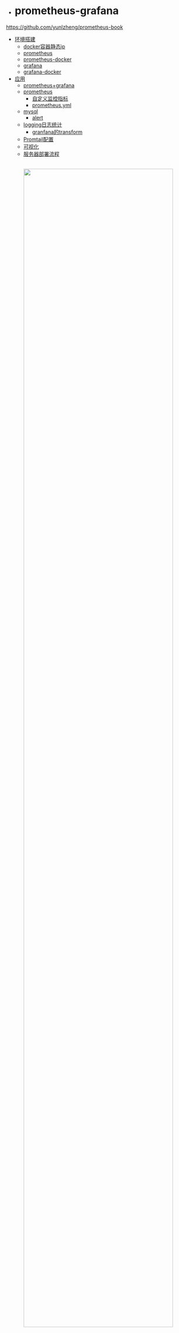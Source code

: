 - # prometheus-grafana  

https://github.com/yunlzheng/prometheus-book

- [环境搭建](#环境搭建)
  - [docker容器静态ip](#docker容器静态ip)
  - [prometheus](#prometheus)
  - [prometheus-docker](#prometheus-docker)
  - [grafana](#grafana)
  - [grafana-docker](#grafana-docker)
- [应用](#应用)
  - [prometheus+grafana](#prometheusgrafana)
  - [prometheus](#prometheus-1)
    - [自定义监控指标](#自定义监控指标)
    - [prometheus.yml](#prometheusyml)
  - [mysql](#mysql)
    - [alert](#alert)
  - [logging日志统计](#logging日志统计)
    - [granfana的transform](#granfana的transform)
  - [Promtail配置](#promtail配置)
  - [可视化](#可视化)
  - [服务器部署流程](#服务器部署流程)


<br>
<div align=center>
    <img src="../../res/other/prometheus-17.png" width="90%"></img>  
</div>
<br>

## 环境搭建  
### docker容器静态ip  
默认的 docker0 网络是不支持容器固定 IP 到该网段的，必须先创建一个自定义网络，才能固定容器 IP 到这个自定义网络中  

```sh
sudo docker network create --subnet=[自定义网络广播地址]/[子网掩码位数] [自定义网络名]  

# 示例
sudo docker network create --subnet=172.20.0.0/24 mynet

# 容器设置固定ip
sudo docker run -it --name network-test --net mynet --ip 172.20.0.2 ubuntu:latest /bin/bash
```

### prometheus
https://prometheus.io/  

https://prometheus.io/docs/prometheus/latest/getting_started/  

```sh
wget https://github.com/prometheus/prometheus/releases/download/v2.44.0-rc.0/prometheus-2.44.0-rc.0.linux-amd64.tar.gz  
tar xvfz prometheus-*.tar.gz
cd prometheus-*
```

配置`prometheus.yml`  
```yml
global:
  scrape_interval:     15s # By default, scrape targets every 15 seconds.

  # Attach these labels to any time series or alerts when communicating with
  # external systems (federation, remote storage, Alertmanager).
  external_labels:
    monitor: 'codelab-monitor'

# A scrape configuration containing exactly one endpoint to scrape:
# Here it's Prometheus itself.
scrape_configs:
  # The job name is added as a label `job=<job_name>` to any timeseries scraped from this config.
  - job_name: 'prometheus'

    # Override the global default and scrape targets from this job every 5 seconds.
    scrape_interval: 5s

    static_configs:
      - targets: ['localhost:9090']
```

启动  
```sh
./prometheus --config.file=prometheus.yml
```

`http://localhost:9090/metrics`查看所有的数据  


<br>
<div align=center>
    <img src="../../res/other/prometheus-1.png" width="90%"></img>  
</div>
<br>


https://github.com/prometheus/node_exporter  
https://github.com/prometheus/mysqld_exporter  

```sh
tar -xzvf node_exporter-*.*.tar.gz
cd node_exporter-*.*

# Start 3 example targets in separate terminals:
./node_exporter --web.listen-address 0.0.0.0:8080
./node_exporter --web.listen-address 0.0.0.0:8081
./node_exporter --web.listen-address 0.0.0.0:8082
```

可以查看配置  
http://localhost:8080/metrics  
http://localhost:8081/metrics  
http://localhost:8082/metrics  

配置Prometheus监听这些数据:  

```sh
scrape_configs:
  - job_name:       'node'

    # Override the global default and scrape targets from this job every 5 seconds.
    scrape_interval: 5s

    static_configs:
      - targets: ['localhost:8080', 'localhost:8081']
        labels:
          group: 'production'

      - targets: ['localhost:8082']
        labels:
          group: 'canary'
```

<br>
<div align=center>
    <img src="../../res/other/prometheus-2.png" width="90%"></img>  
</div>
<br>

`node_cpu_seconds_total{instance="localhost:8080"}` 查到的数据:  
```sh
node_cpu_seconds_total{cpu="0", group="production", instance="localhost:8080", job="node", mode="idle"}
20986.74
node_cpu_seconds_total{cpu="0", group="production", instance="localhost:8080", job="node", mode="iowait"}
117.21
node_cpu_seconds_total{cpu="0", group="production", instance="localhost:8080", job="node", mode="irq"}
0
node_cpu_seconds_total{cpu="0", group="production", instance="localhost:8080", job="node", mode="nice"}
4.12
node_cpu_seconds_total{cpu="0", group="production", instance="localhost:8080", job="node", mode="softirq"}
2.53
node_cpu_seconds_total{cpu="0", group="production", instance="localhost:8080", job="node", mode="steal"}
0
node_cpu_seconds_total{cpu="0", group="production", instance="localhost:8080", job="node", mode="system"}
118.47
node_cpu_seconds_total{cpu="0", group="production", instance="localhost:8080", job="node", mode="user"}
283.84
node_cpu_seconds_total{cpu="1", group="production", instance="localhost:8080", job="node", mode="idle"}
20941.04
node_cpu_seconds_total{cpu="1", group="production", instance="localhost:8080", job="node", mode="iowait"}
153.79
node_cpu_seconds_total{cpu="1", group="production", instance="localhost:8080", job="node", mode="irq"}
0
node_cpu_seconds_total{cpu="1", group="production", instance="localhost:8080", job="node", mode="nice"}
4.38
node_cpu_seconds_total{cpu="1", group="production", instance="localhost:8080", job="node", mode="softirq"}
3.65
node_cpu_seconds_total{cpu="1", group="production", instance="localhost:8080", job="node", mode="steal"}
0
node_cpu_seconds_total{cpu="1", group="production", instance="localhost:8080", job="node", mode="system"}
118.49
node_cpu_seconds_total{cpu="1", group="production", instance="localhost:8080", job="node", mode="user"}
286.06
```

节点状态:  
<br>
<div align=center>
    <img src="../../res/other/prometheus-4.png" width="90%"></img>  
</div>
<br>

系统配置:  
<br>
<div align=center>
    <img src="../../res/other/prometheus-5.png" width="90%"></img>  
</div>
<br>

### prometheus-docker
https://hub.docker.com/r/prom/prometheus/  

独立安装:
```sh
docker run \
    -p 9090:9090 \
    --name prometheus \
    -itd \
    prom/prometheus
```

```sh
docker run \
    -p 9090:9090 \
    --name prometheus \
    -itd \
    -v /path/to/prometheus.yml:/etc/prometheus/prometheus.yml \
    prom/prometheus
```

http://localhost:9090/  

使用docker启动一个ubuntu容器，`docker run --privileged=true -itd --name ssh-ubuntu -p 9100:9100 -p 222:22 atxiaoming/ssh-ubuntu:20.04`, 连接使用`ssh -p 222 root@localhost`, 密码123456  
安装一个node  
https://github.com/prometheus/node_exporter  

```sh
wget https://github.com/prometheus/node_exporter/releases/download/v1.5.0/node_exporter-1.5.0.linux-amd64.tar.gz  

tar -zxvf node_exporter-*linux-amd64.tar.gz
```

查看帮助指令:
```sh
usage: node_exporter [<flags>]

Flags:
  -h, --help                     Show context-sensitive help (also try --help-long and --help-man).
      --collector.arp.device-include=COLLECTOR.ARP.DEVICE-INCLUDE  
                                 Regexp of arp devices to include (mutually exclusive to device-exclude).
      --collector.cpu.info       Enables metric cpu_info
      --collector.diskstats.device-include=COLLECTOR.DISKSTATS.DEVICE-INCLUDE  
                                 Regexp of diskstats devices to include (mutually exclusive to device-exclude).
      --collector.ethtool.device-include=COLLECTOR.ETHTOOL.DEVICE-INCLUDE 
```

运行客户端:`./node_exporter --web.listen-address 0.0.0.0:9100`  

静态配置的局限性，可以使用自动发现:  
- 基于文件的服务发现
- 基于API的服务发现  

这里使用基于`Consul`服务发现  

<br>
<div align=center>
    <img src="../../res/other/prometheus-9.png" width="75%"></img>  
</div>
<br>

启动单节点consul服务:  
https://hub.docker.com/_/consul  
```sh
$ docker run --name consul -d -p 8500:8500 consul
```

访问: http://localhost:8500  , ip地址为:`172.17.0.5`  

通过api注册node_exporter, 在node节点运行:  
```sh
$ curl -X PUT -d '{"id": "node-exporter","name": "node-exporter-172.17.0.5","address": "172.17.0.5","port": 9100,"tags": ["test"],"checks": [{"http": "http://172.17.0.5:9100/metrics", "interval": "5s"}]}'  http://172.17.0.4:8500/v1/agent/service/register
```

这是可以在`consul`看见`node-exporter-172.17.0.5`节点  

注销服务:`$ curl -X PUT http://172.17.0.5:8500/v1/agent/service/deregister/node-exporter`  


配置 Prometheus 实现自动服务发现`prometheus.yml`  
```sh
...
- job_name: 'consul-prometheus'
  consul_sd_configs:
  - server: '172.17.0.5:8500'
    services: []  
```

使用`http:localhost:9090/targets`
```
可以看到设备: http://172.17.0.4:9100/metrics UP instance="172.17.0.4:9100" job="consul-prometheus"  
```

通过`http://localhost:9090/service-discovery?search=`可以看到`consul-prometheus`注册了多少服务  

http://localhost:9100/metrics  可以看到数据  

<br>
<div align=center>
    <img src="../../res/other/prometheus-10.png" width="85%"></img>  
</div>
<br>

### grafana

https://grafana.com/docs/grafana/latest/  

https://grafana.com/docs/grafana/latest/setup-grafana/installation/debian/  
```sh
sudo apt-get install -y adduser libfontconfig1
wget https://dl.grafana.com/enterprise/release/grafana-enterprise_9.5.1_amd64.deb
sudo dpkg -i grafana-enterprise_9.5.1_amd64.deb
```

启动
```sh
sudo systemctl daemon-reload
sudo systemctl start grafana-server
sudo systemctl status grafana-server
```

启动参数:  
```sh
/usr/share/grafana/bin/grafana server --config=/etc/grafana/grafana.ini --pidfile=/run/grafana/grafana-server.pid
```

访问:`http://localhost:3000`, 用户名和密码: `admin`  


<br>
<div align=center>
    <img src="../../res/other/prometheus-3.png" width="90%"></img>  
</div>
<br>

grafana配置  

https://grafana.com/docs/grafana/latest/setup-grafana/configure-grafana/  

> 也需要配置时区  

### grafana-docker
```sh
docker run -itd \
  -p 3000:3000 \
  --name=grafana \
  grafana/grafana-enterprise
```

> Error: ✗ Plugin not found (Grafana v9.5.1 linux-amd64)  

## 应用  
### prometheus+grafana 

启动prometheus之后，在启动一个节点，监听`./node_exporter --web.listen-address 0.0.0.0:8082`   

grafana首页，点击`Add data source`，选择`Prometheus`, 

<br>
<div align=center>
    <img src="../../res/other/prometheus-6.png" width="90%"></img>  
</div>
<br>


### prometheus  

<br>
<div align=center>
    <img src="../../res/other/prometheus-8.png" width="90%"></img>  
</div>
<br>

>  prometheus 时序数据库  

如果使用docker搭建，直接填写容器ip地址`http://172.17.0.2:9090`  

时序数据库 (Time Series Database, TSDB) 是数据库大家庭中的一员，专门存储随时间变化的数据，如股票价格、传感器数据、机器状态监控等等。时序 (Time Series) 指的是某个变量随时间变化的所有历史，而样本 (Sample) 指的是历史中该变量的瞬时值。  

prometheus数据存储结构:  
https://www.vldb.org/pvldb/vol8/p1816-teller.pdf  
https://xie.infoq.cn/article/9071f261190acbdf73dfcf4d7  


```sh
# HELP node_cpu_seconds_total Seconds the CPUs spent in each mode.
# TYPE node_cpu_seconds_total counter
node_cpu_seconds_total{cpu="0",mode="idle"} 2413.11
node_cpu_seconds_total{cpu="0",mode="iowait"} 3.68
node_cpu_seconds_total{cpu="0",mode="irq"} 0
node_cpu_seconds_total{cpu="0",mode="nice"} 0
node_cpu_seconds_total{cpu="0",mode="softirq"} 0.78
node_cpu_seconds_total{cpu="0",mode="steal"} 0
node_cpu_seconds_total{cpu="0",mode="system"} 16.6
node_cpu_seconds_total{cpu="0",mode="user"} 14.25
node_cpu_seconds_total{cpu="1",mode="idle"} 2416.71
node_cpu_seconds_total{cpu="1",mode="iowait"} 3.73
node_cpu_seconds_total{cpu="1",mode="irq"} 0
node_cpu_seconds_total{cpu="1",mode="nice"} 0
node_cpu_seconds_total{cpu="1",mode="softirq"} 0.73
node_cpu_seconds_total{cpu="1",mode="steal"} 0
node_cpu_seconds_total{cpu="1",mode="system"} 15.12
node_cpu_seconds_total{cpu="1",mode="user"} 14.24
node_cpu_seconds_total{cpu="2",mode="idle"} 2412.79
node_cpu_seconds_total{cpu="2",mode="iowait"} 2.78
node_cpu_seconds_total{cpu="2",mode="irq"} 0
node_cpu_seconds_total{cpu="2",mode="nice"} 0
node_cpu_seconds_total{cpu="2",mode="softirq"} 0.81
node_cpu_seconds_total{cpu="2",mode="steal"} 0
node_cpu_seconds_total{cpu="2",mode="system"} 16.95
node_cpu_seconds_total{cpu="2",mode="user"} 13.82
```

过滤:`node_cpu_seconds_total{mode="system"}`

NodeExporter 业务数据源, 业务数据源通过 Pull/Push 两种方式推送数据到 Prometheus Server。  

Prometheus 通过配置报警规则，如果符合报警规则，那么就将报警推送到 AlertManager，由其进行报警处理。  


```sh
node_boot_time：系统启动时间
node_cpu：系统CPU使用量
nodedisk*：磁盘IO
nodefilesystem*：文件系统用量
node_load1：系统负载
node_memeory*：内存使用量
node_network*：网络带宽
node_time：当前系统时间
go_*：node exporter中go相关指标
process_*：node exporter自身进程相关运行指标
```

节点的数据的说明: https://github.com/prometheus/node_exporter  

#### 自定义监控指标  

可以通过github种的`Textfile Collector`章节查看详情。  

demo: https://github.com/prometheus-community/node-exporter-textfile-collector-scripts/blob/master/directory-size.sh  

格式:  https://prometheus.io/docs/instrumenting/exposition_formats/  

`node_exporter` 除了本身可以收集系统指标之外，还可以通过 `textfile` 模块来采集我们自定义的监控指标，这对于系统监控提供了更灵活的使用空间，比如我们通过脚本采集的监控数据就可以通过该模块暴露出去，用于 Prometheus 进行监控报警。  

默认情况下 node_exporter 会启用 textfile 组建，但是需要使用 `--collector.textfile.directory` 参数设置一个用于采集的路径，所有生成的监控指标将放在该目录下，并以 .prom 文件名后缀结尾。  

创建文件夹`/var/lib/node_exporter`, 修改启动参数:`./node_exporter --collector.textfile.directory=/var/lib/node_exporter`

`directory-size.sh`
```sh
#!/bin/sh
#
# Expose directory usage metrics, passed as an argument.
#
# Usage: add this to crontab:
#
# */5 * * * * prometheus directory-size.sh /var/lib/prometheus | sponge /var/lib/node_exporter/directory_size.prom
#
# sed pattern taken from https://www.robustperception.io/monitoring-directory-sizes-with-the-textfile-collector/
#
# Author: Antoine Beaupré <anarcat@debian.org>
echo "# HELP node_directory_size_bytes Disk space used by some directories"
echo "# TYPE node_directory_size_bytes gauge"
du --block-size=1 --summarize "$@" \
  | sed -ne 's/\\/\\\\/;s/"/\\"/g;s/^\([0-9]\+\)\t\(.*\)$/node_directory_size_bytes{directory="\2"} \1/p'
```

安装`apt install cron`, 增加定时任务:  
```sh
$ crontab -l -u root
no crontab for root

systemctl start cron.service 
systemctl enable cron.service 
systemctl status cron.service 

chmod +x /root/directory-size.sh

apt install moreutils

crontab -e 
*/5 * * * * /root/directory-size.sh /var/lib/prometheus | sponge /var/lib/node_exporter/directory_size.prom  

# 移除
crontab -r
```

查看文件:  
```sh
# HELP node_directory_size_bytes Disk space used by some directories
# TYPE node_directory_size_bytes gauge
node_directory_size_bytes{directory="/var/lib/prometheus"} 4096
```

> http://localhost:9100/metrics 显示的信息是一样的  

#### prometheus.yml  
```yaml
# my global config
global:
  scrape_interval: 15s # Set the scrape interval to every 15 seconds. Default is every 1 minute.
  evaluation_interval: 15s # Evaluate rules every 15 seconds. The default is every 1 minute.
  # scrape_timeout is set to the global default (10s).

# Alertmanager configuration
alerting:
  alertmanagers:
    - static_configs:
        - targets:
          # - alertmanager:9093

# Load rules once and periodically evaluate them according to the global 'evaluation_interval'.
rule_files:
  # - "first_rules.yml"
  # - "second_rules.yml"

# A scrape configuration containing exactly one endpoint to scrape:
# Here it's Prometheus itself.
scrape_configs:
  # The job name is added as a label `job=<job_name>` to any timeseries scraped from this config.
  - job_name: "prometheus"

    # metrics_path defaults to '/metrics'
    # scheme defaults to 'http'.

    static_configs:
      - targets: ["localhost:9090"]
  - job_name: 'consul-prometheus'
    consul_sd_configs:
      - server: '172.17.0.4:8500'
        services: []  

```

### grafana模版  
`Import dashboard`  

https://grafana.com/grafana/dashboards/  

<br>
<div align=center>
    <img src="../../res/other/prometheus-18.png" width="90%"></img>  
</div>
<br>

### mysql  

在数据源配置mysql  

<br>
<div align=center>
    <img src="../../res/other/prometheus-7.png" width="90%"></img>  
</div>
<br>

mysql后台更新数据,granfana其实已经同步了数据,只是视图范围没有更新`zoom`  

```sh
./mysqld_exporter --web.listen-address=0.0.0.0:9104 --config.my-cnf=my.cnf 
```

`my.cnf`  
```sh
[client]
user=root
password="Netvine123#@!"
host=localhost
port=3306
```

#### alert  

https://github.com/feiyu563/PrometheusAlert  

PrometheusAlert是开源的运维告警中心消息转发系统，支持主流的监控系统Prometheus、Zabbix，日志系统Graylog2，Graylog3、数据可视化系统Grafana、SonarQube。阿里云-云监控，以及所有支持WebHook接口的系统发出的预警消息，支持将收到的这些消息发送到钉钉，微信，email，飞书，腾讯短信，腾讯电话，阿里云短信，阿里云电话，华为短信，百度云短信，容联云电话，七陌短信，七陌语音，TeleGram，百度Hi(如流)等。  

<br>
<div align=center>
    <img src="../../res/other/it.png" width="90%"></img>  
</div>
<br>


### logging日志统计  

- ELK ：用Logstash收集和处理日志；将数据存储到ElasticSearch进行索引；用Kibana进行可视化显示；  
- Loki:   Loki 操作更简单，运行成本更低，promtail收集日志，Grafana不用多说，界面酷炫！  
- Graylog: Elasticsearch用来持久化存储和检索日志文件数据(IO 密集), MongoDb用来存储关于 Graylog 的相关配置, Graylog来提供 Web 界面和对外接口的(CPU 密集)。 

> 还有一个日志中间件备选:  Fluentd  

可以把不同设备、系统、应用的日志收集在一起，包含coredumps文件等。统一存储及管理，方便分析及定位问题。  

<br>
<div align=center>
    <img src="../../res/other/fluentd.png" width="80%"></img>  
</div>
<br>

- Installing Loki
- Installing Promtail

https://github.com/grafana/loki   

```sh
$ curl -O -L "https://github.com/grafana/loki/releases/download/v2.8.1/loki-linux-amd64.zip"
# extract the binary
$ unzip "loki-linux-amd64.zip"
# make sure it is executable
$ chmod a+x "loki-linux-amd64"
```

<br>
<div align=center>
    <img src="../../res/other/simple-scalable-test-environment.png" width="80%"></img>  
</div>
<br>


loki安装:  
https://grafana.com/docs/loki/latest/installation/docker/  

```sh
wget https://raw.githubusercontent.com/grafana/loki/v2.8.0/cmd/loki/loki-local-config.yaml -O loki-config.yaml  

docker run --name loki -d -v $(pwd):/mnt/config -p 3100:3100 -p 9093:9093 grafana/loki:2.8.0 -config.file=/mnt/config/loki-config.yaml    
```


promtail 安装  

- bin文件安装:  https://github.com/grafana/loki/releases  
https://github.com/grafana/loki/releases/download/v2.8.2/promtail-linux-amd64.zip  
```sh
wget https://raw.githubusercontent.com/grafana/loki/v2.8.0/clients/cmd/promtail/promtail-docker-config.yaml -O promtail-config.yaml


./promtail-darwin-amd64 -config.file promtail-config.yaml
```
- docker安装:  
https://grafana.com/docs/loki/latest/clients/promtail/installation/  
```sh
wget https://raw.githubusercontent.com/grafana/loki/v2.8.0/clients/cmd/promtail/promtail-docker-config.yaml -O promtail-config.yaml  

docker run --name promtail -d -v $(pwd):/mnt/config -v /var/log:/var/log --link loki grafana/promtail:2.8.0 -config.file=/mnt/config/promtail-config.yaml
```

`http://localhost:9080/targets` 查看Promtail监听的客户端  

<br>
<div align=center>
    <img src="../../res/other/prometheus-11.png" width="85%"></img>  
</div>
<br>

现在我在macos安装了`promtail`,push的url为`http://loki:3100/loki/api/v1/push`  


grafana 查看日志，首先添加loki，这里添加数据库失败，使用wireshark监听3100端口`tcp.port == 3100`  
```sh
9	1.648349	::1	::1	HTTP	828	POST /loki/api/v1/push HTTP/1.1  (application/x-protobuf)
10	1.648431	::1	::1	TCP	76	3100 → 60618 [ACK] Seq=1 Ack=753 Win=5829 Len=0 TSval=861279482 TSecr=3076202413
```  

这里可以看到，向loki发送日志数据是可以的，但是grafana连接loki确不行，添加的地址不能是`http://localhost:3100`,需要是容器的IP地址，哈哈  :smile:  

这就可以了，需要制作的图表有两个，一个就是不同小时或者每天的日志总数，另一个就是日志的查询  


#### granfana的transform
https://grafana.com/docs/grafana/latest/panels-visualizations/query-transform-data/transform-data/  

- 重命名字段  
- 加入时间序列数据
- 联合查询机数字运算  
- 把转换的输出，作为下一个输入  

另外还可以调试，能够看到原始数据和转换后数据的对比图  

<br>
<div align=center>
    <img src="../../res/other/prometheus-12.png" width="90%"></img>  
</div>
<br>

> 通过时间分组，统计每个小时的日志量   

现在需要搜索Loki日志，能够检索  
https://segmentfault.com/a/1190000043402750   

需要增加一个搜索变量，先找到面板，新增变量  

<br>
<div align=center>
    <img src="../../res/other/prometheus-13.png" width="90%"></img>  
</div>
<br>

增加的条件为:`{job="varlogs"} |~ "$log_content"`  

在增加一个时间范围:  

<br>
<div align=center>
    <img src="../../res/other/prometheus-14.png" width="90%"></img>  
</div>
<br>

<br>
<div align=center>
    <img src="../../res/other/prometheus-15.png" width="90%"></img>  
</div>
<br>

loki日志清理:  
https://grafana.com/docs/loki/latest/configuration/  
```sh
table_manager:
  retention_deletes_enabled: true  
  retention_period: 672h
```

### Promtail配置

```yaml
server:
  http_listen_port: 9080
  grpc_listen_port: 0

positions:
  filename: /tmp/positions.yaml

clients:
  - url: http://localhost:3100/loki/api/v1/push  

scrape_configs:
- job_name: system
  static_configs:
  - targets:
      - localhost
    labels:
      job: varlogs
      __path__: /var/log/*log
```
https://grafana.com/docs/loki/latest/clients/promtail/

每个job相当于是一个收集线程,可以定义多个，另外数据测试使用  
```sh
cat my.log | promtail --stdin --dry-run --inspect --client.url http://127.0.0.1:3100/loki/api/v1/push
```

### 可视化  
https://grafana.com/blog/2023/05/11/use-canvas-panels-to-customize-visualizations-in-grafana/?utm_source=grafana_news&utm_medium=rss  

https://grafana.com/docs/grafana/latest/panels-visualizations/visualizations/canvas/  


### 服务器部署流程  
```sh
docker run \
    -p 9090:9090 \
    --name prometheus \
    -itd \
    --net mynet --ip 172.20.0.2 \
    -v /opt/netvine/prometheus/prometheus.yml:/etc/prometheus/prometheus.yml \
    prom/prometheus
```

```sh
docker run -itd \
  -p 3000:3000 \
  --name=grafana \
  -v /opt/netvine/grafana/grafana.ini:/etc/grafana/grafana.ini \
  --net mynet --ip 172.20.0.3 \
  grafana/grafana-enterprise
```

```sh
docker run --name consul --net mynet --ip 172.20.0.4 -itd -p 8500:8500 consul
```

```sh
docker run --name loki -d -v /opt/netvine/loki:/mnt/config --net mynet --ip 172.20.0.5 -p 3100:3100 -p 9093:9093 grafana/loki:2.8.0 -config.file=/mnt/config/loki-config.yaml
```

```sh
# node下载
https://github.com/prometheus/node_exporter/releases/download/v1.5.0/node_exporter-1.5.0.linux-amd64.tar.gz

cd /opt/monitor/node_exporter-1.5.0.linux-amd64  
./node_exporter --web.listen-address 0.0.0.0:9100 &
```

```sh
# 注册客户端
$ curl -X PUT -d '{"id": "node-exporter-10.25.10.126","name": "node-exporter-10.25.10.126","address": "10.25.10.126","port": 9100,"tags": ["firewall-develop-device"],"checks": [{"http": "http://10.25.10.126:9100/metrics", "interval": "5s"}]}'  http://10.25.10.21:8500/v1/agent/service/register
```
- cpu使用率
- 内存使用率
- 磁盘使用率
- 磁盘IO
- 关键业务进程
- coredump文件

- #### Promtail 配置 
```sh
server:
  http_listen_port: 9080
  grpc_listen_port: 0

positions:
  filename: /tmp/positions.yaml

clients:
  - url: http://10.25.10.21:3100/loki/api/v1/push  

scrape_configs:
- job_name: 10.25.10.126-app-log
  static_configs:
  - targets:
      - localhost
    labels:
      name: app-log
      job: 10.25.10.126
      __path__: /data/logs/*/*.log
  - targets:
      - localhost
    labels:
      name: system-log
      job: 10.25.10.126
      __path__: /var/log/syslog
```  

https://github.com/grafana/loki/releases/download/v2.8.2/promtail-linux-amd64.zip  
启动:

```sh
cd /opt/monitor/
./promtail-linux-amd64 -config.file promtail-config.yaml
```

截图:
<br>
<div align=center>
    <img src="../../res/other/prometheus-16.png" width="90%"></img>  
</div>
<br>



### Traces  
https://grafana.com/products/cloud/traces/  
https://grafana.com/docs/tempo/latest/getting-started/?pg=get&plcmt=selfmanaged-box3-cta1  






